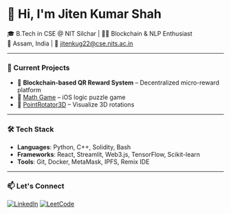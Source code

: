 # 👋 Hi, I'm Jiten Kumar Shah

🎓 B.Tech in CSE @ NIT Silchar | 👨‍💻 Blockchain & NLP Enthusiast  
📍 Assam, India | 📧 jitenkug22@cse.nits.ac.in  

---

### 🔭 Current Projects
- 🚀 **Blockchain-based QR Reward System** – Decentralized micro-reward platform  
- 🎲 [Math Game](https://github.com/takeaname1o1/math-game) – iOS logic puzzle game  
- 🔄 [PointRotator3D](https://github.com/takeaname1o1/PointRotator3D) – Visualize 3D rotations

---

### 🛠️ Tech Stack
- **Languages**: Python, C++, Solidity, Bash  
- **Frameworks**: React, Streamlit, Web3.js, TensorFlow, Scikit-learn  
- **Tools**: Git, Docker, MetaMask, IPFS, Remix IDE  

---

### 📫 Let's Connect
[![LinkedIn](https://img.shields.io/badge/-LinkedIn-blue?logo=linkedin)](https://linkedin.com/in/jiten-shah-72ab54202)
[![LeetCode](https://img.shields.io/badge/-LeetCode-orange?logo=leetcode)](https://leetcode.com/ALPST0NE/)
